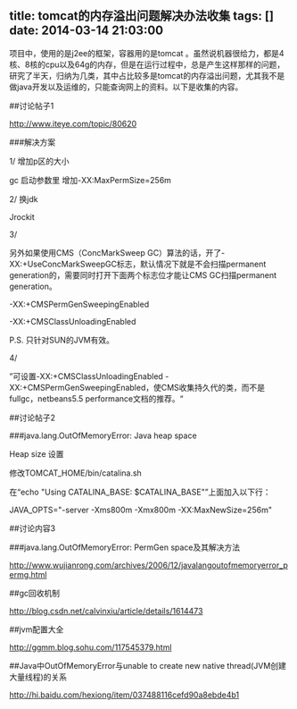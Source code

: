 title: tomcat的内存溢出问题解决办法收集
tags: []
date: 2014-03-14 21:03:00
---

项目中，使用的是j2ee的框架，容器用的是tomcat 。虽然说机器很给力，都是4核、8核的cpu以及64g的内存，但是在运行过程中，总是产生这样那样的问题，研究了半天，归纳为几类，其中占比较多是tomcat的内存溢出问题，尤其我不是做java开发以及运维的，只能查询网上的资料。以下是收集的内容。

##讨论帖子1

http://www.iteye.com/topic/80620

###解决方案

1/ 增加p区的大小

gc 启动参数里 增加-XX:MaxPermSize=256m

2/ 换jdk

Jrockit

3/

另外如果使用CMS（ConcMarkSweep GC）算法的话，开了-XX:+UseConcMarkSweepGC标志，默认情况下就是不会扫描permanent generation的，需要同时打开下面两个标志位才能让CMS GC扫描permanent generation。

-XX:+CMSPermGenSweepingEnabled

-XX:+CMSClassUnloadingEnabled

P.S. 只针对SUN的JVM有效。

4/

”可设置-XX:+CMSClassUnloadingEnabled -XX:+CMSPermGenSweepingEnabled，使CMS收集持久代的类，而不是fullgc，netbeans5.5 performance文档的推荐。“

##讨论帖子2

###java.lang.OutOfMemoryError: Java heap space

Heap size 设置

修改TOMCAT_HOME/bin/catalina.sh

在“echo &quot;Using CATALINA_BASE:   $CATALINA_BASE&quot;”上面加入以下行：

JAVA_OPTS=&quot;-server -Xms800m -Xmx800m   -XX:MaxNewSize=256m&quot;

##讨论内容3

###java.lang.OutOfMemoryError: PermGen space及其解决方法

http://www.wujianrong.com/archives/2006/12/javalangoutofmemoryerror_permg.html

##gc回收机制

http://blog.csdn.net/calvinxiu/article/details/1614473

##jvm配置大全

http://ggmm.blog.sohu.com/117545379.html

##Java中OutOfMemoryError与unable to create new native thread(JVM创建大量线程)的关系

http://hi.baidu.com/hexiong/item/037488116cefd90a8ebde4b1